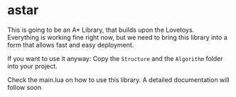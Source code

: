 astar
=====

This is going to be an A* Library, that builds upon the Lovetoys.  
Everything is working fine right now, but we need to bring this library into a form that allows fast and easy deployment.  

If you want to use it anyway: Copy the `Structure` and the `Algorithm` folder into your project.

Check the main.lua on how to use this library. A detailed documentation will follow soon
